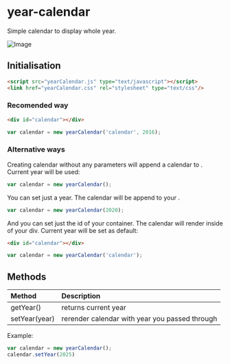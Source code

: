 # year-calendar
Simple calendar to display whole year.

![Image](http://fs5.directupload.net/images/160918/ak4n6kz7.png)

## Initialisation
```html
<script src="yearCalendar.js" type="text/javascript"></script>
<link href="yearCalendar.css" rel="stylesheet" type="text/css"/>
```
### Recomended way
```html
<div id="calendar"></div>
```
```javascript
var calendar = new yearCalendar('calendar', 2016);
```
### Alternative ways
Creating calendar without any parameters will append a calendar to <body>. Current year will be used:
```javascript
var calendar = new yearCalendar();
```
You can set just a year. The calendar will be append to your <body>.
```javascript
var calendar = new yearCalendar(2020);
```
And you can set just the id of your container. The calendar will  render inside of your div. Current year will be set as default:
```html
<div id="calendar"></div>
```
```javascript
var calendar = new yearCalendar('calendar');
```
## Methods
| Method        | Description   |
| :------------ | :-------------  |
| getYear()     | returns current year |
| setYear(year) | rerender calendar with year you passed through |
Example: 
```javascript
var calendar = new yearCalendar();
calendar.setYear(2025)
```






